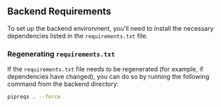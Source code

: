 ## Backend Requirements

To set up the backend environment, you'll need to install the necessary dependencies listed in the `requirements.txt` file.

### Regenerating `requirements.txt`

If the `requirements.txt` file needs to be regenerated (for example, if dependencies have changed), you can do so by running the following command from the backend directory:

```bash
pipreqs . --force
